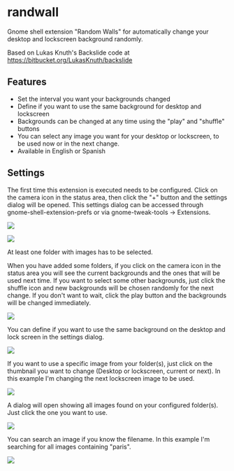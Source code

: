 randwall
========

Gnome shell extension "Random Walls" for automatically change your desktop and lockscreen background randomly.

Based on Lukas Knuth's Backslide code at https://bitbucket.org/LukasKnuth/backslide

Features
--------

* Set the interval you want your backgrounds changed
* Define if you want to use the same background for desktop and lockscreen
* Backgrounds can be changed at any time using the "play" and "shuffle" buttons
* You can select any image you want for your desktop or lockscreen, to be used now or in the next change.
* Available in English or Spanish

Settings
--------

The first time this extension is executed needs to be configured. Click on the camera icon in the status area, then click the "+" button and the settings dialog will be opened. This settings dialog can be accessed through gnome-shell-extension-prefs or via gnome-tweak-tools -> Extensions.

![](https://github.com/rodakorn/randwall/blob/master/_screenshots/1.png)

![](https://github.com/rodakorn/randwall/blob/master/_screenshots/2.png)

At least one folder with images has to be selected. 

When you have added some folders, if you click on the camera icon in the status area you will see the current backgrounds and the ones that will be used next time. If you want to select some other backgrounds, just click the shuffle icon and new backgrounds will be chosen randomly for the next change. If you don't want to wait, click the play button and the backgrounds will be changed immediately.

![](https://github.com/rodakorn/randwall/blob/master/_screenshots/3.png)

You can define if you want to use the same background on the desktop and lock screen in the settings dialog.

![](https://github.com/rodakorn/randwall/blob/master/_screenshots/4.png)

If you want to use a specific image from your folder(s), just click on the thumbnail you want to change (Desktop or lockscreen, current or next). In this example I'm changing the next lockscreen image to be used.

![](https://github.com/rodakorn/randwall/blob/master/_screenshots/5.png)

A dialog will open showing all images found on your configured folder(s). Just click the one you want to use.

![](https://github.com/rodakorn/randwall/blob/master/_screenshots/6.png)

You can search an image if you know the filename. In this example I'm searching for all images containing "paris".

![](https://github.com/rodakorn/randwall/blob/master/_screenshots/7.png)

